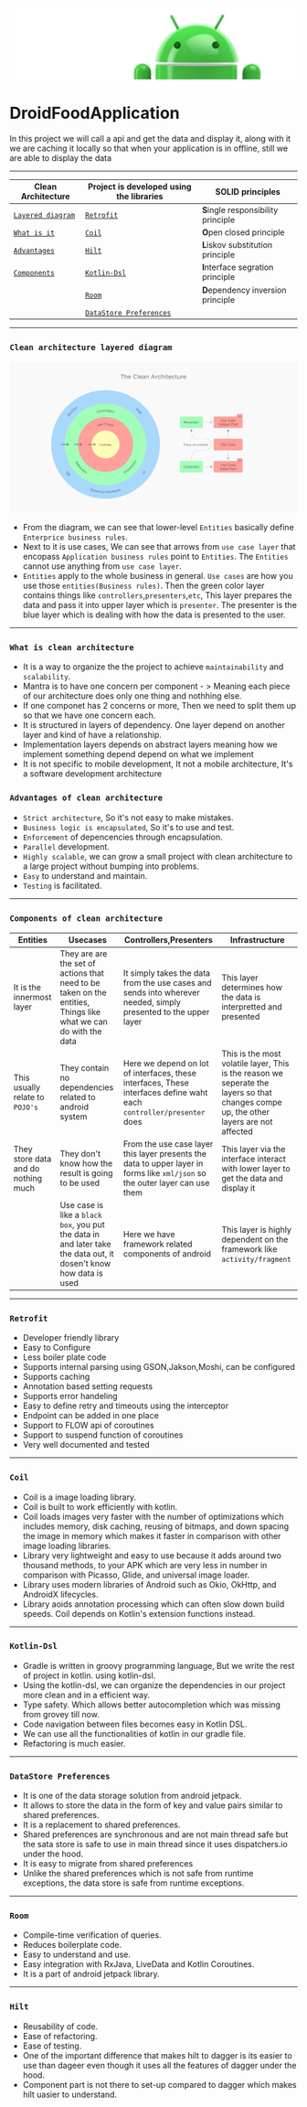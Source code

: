 ![Banner](images/Logo-new.png)

# DroidFoodApplication
In this project we will call a api and get the data and display it, along with it we are caching it locally so that when your application is in offline, still we are able to display the data

---

| **Clean Architecture** | **Project is developed using the libraries** | **SOLID principles** |
| --- | --- | --- |
| [```Layered diagram```](https://github.com/devrath/DroidFoodApplication/blob/main/README.md#clean-architecture-layered-diagram) | [```Retrofit```](https://github.com/devrath/DroidFoodApplication/blob/main/README.md#retrofit)| **S**ingle responsibility principle |
| [```What is it```](https://github.com/devrath/DroidFoodApplication/blob/main/README.md#what-is-clean-architecture) | [```Coil```](https://github.com/devrath/DroidFoodApplication/blob/main/README.md#coil)| **O**pen closed principle |
| [```Advantages```](https://github.com/devrath/DroidFoodApplication/blob/main/README.md#advantages-of-clean-architecture) | [```Hilt```](https://github.com/devrath/DroidFoodApplication/blob/main/README.md#hilt) | **L**iskov substitution principle |
| [```Components```](https://github.com/devrath/DroidFoodApplication/blob/main/README.md#components-of-clean-architecture) | [```Kotlin-Dsl```](https://github.com/devrath/DroidFoodApplication/blob/main/README.md#kotlin-dsl) | **I**nterface segration principle |
|  | [```Room```](https://github.com/devrath/DroidFoodApplication/blob/main/README.md#room) | **D**ependency inversion principle |
|  | [```DataStore Preferences```](https://github.com/devrath/DroidFoodApplication/blob/main/README.md#datastore-preferences) |

---

### ``Clean architecture layered diagram``
![Banner](images/cleanarchitecture.png)

* From the diagram, we can see that lower-level `Entities` basically define `Enterprice business rules`.
* Next to it is use cases, We can see that arrows from `use case layer` that encopass `Application business rules` point to `Entities`. The `Entities` cannot use anything from `use case layer`.
* `Entities` apply to the whole business in general. `Use cases` are how you use those `entities(Business rules)`. Then the green color layer contains things like `controllers`,`presenters`,`etc`, This layer prepares the data and pass it into upper layer which is `presenter`. The presenter is the blue layer which is dealing with how the data is presented to the user.

---

### ``What is clean architecture``

* It is a way to organize the the project to achieve `maintainability` and `scalability`.
* Mantra is to have one concern per component - > Meaning each piece of our architecture does only one thing and nothhing else.
* If one componet has 2 concerns or more, Then we need to split them up so that we have one concern each.
* It is structured in layers of dependency. One layer depend on another layer and kind of have a relationship.
* Implementation layers depends on abstract layers meaning how we implement something depend depend on what we implement
* It is not specific to mobile development, It not a mobile architecture, It's a software development architecture 

### ``Advantages of clean architecture``

* `Strict architecture`, So it's not easy to make mistakes.
* `Business logic is encapsulated`, So it's to use and test.
* `Enforcement` of depencencies through encapsulation.
* `Parallel` development.
* `Highly scalable`, we can grow a small project with clean architecture to a large project without bumping into problems.
* `Easy` to understand and maintain. 
* `Testing` is facilitated.

---

### ``Components of clean architecture``

| **Entities** | **Usecases** | **Controllers,Presenters** |  **Infrastructure** |
| --- | --- | --- | --- |
| It is the innermost layer | They are are the set of actions that need to be taken on the entities, Things like what we can do with the data | It simply takes the data from the use cases and sends into wherever needed, simply presented to the upper layer | This layer determines how the data is interpretted and presented |
| This usually relate to `POJO's`  | They contain no dependencies related to android system | Here we depend on lot of interfaces, these interfaces, These interfaces define waht each `controller/presenter` does | This is the most volatile layer, This is the reason we seperate the layers so that changes compe up, the other layers are not affected |
| They store data and do nothing much | They don't know how the result is going to be used | From the use case layer this layer presents the data to upper layer in forms like `xml/json` so the outer layer can use them | This layer via the interface interact with lower layer to get the data and display it |
|  | Use case is like a `black box`, you put the data in and later take the data out, it dosen't know how data is used  | Here we have framework related components of android | This layer is highly dependent on the framework like `activity/fragment` |

---

### ``Retrofit``

* Developer friendly library
* Easy to Configure
* Less boiler plate code
* Supports internal parsing using GSON,Jakson,Moshi, can be configured
* Supports caching
* Annotation based setting requests
* Supports error handeling
* Easy to define retry and timeouts using the interceptor
* Endpoint can be added in one place
* Support to FLOW api of coroutines
* Support to suspend function of coroutines
* Very well documented and tested

---
### ``Coil``

* Coil is a image loading library.
* Coil is built to work efficiently with kotlin.
* Coil loads images very faster with the number of optimizations which includes memory, disk caching, reusing of bitmaps, and down spacing the image in memory which makes it faster in comparison with other image loading libraries.
* Library very lightweight and easy to use because it adds around two thousand methods, to your APK which are very less in number in comparison with Picasso, Glide, and universal image loader.
* Library uses modern libraries of Android such as Okio, OkHttp, and AndroidX lifecycles.
* Library aoids annotation processing which can often slow down build speeds. Coil depends on Kotlin's extension functions instead.

---
### ``Kotlin-Dsl``

* Gradle is written in groovy programming language, But we write the rest of project in kotlin. using kotlin-dsl.
* Using the kotlin-dsl, we can organize the dependencies in our project more clean and in a efficient way.
* Type safety. Which allows better autocompletion which was missing from grovey till now.
* Code navigation between files becomes easy in Kotlin DSL.
* We can use all the functionalities of kotlin in our gradle file.
* Refactoring is much easier.

---
### ``DataStore Preferences``

* It is one of the data storage solution from android jetpack. 
* It allows to store the data in the form of key and value pairs similar to shared preferences.
* It is a replacement to shared preferences. 
* Shared preferences are synchronous and are not main thread safe but the sata store is safe to use in main thread since it uses dispatchers.io under the hood.
* It is easy to migrate from shared preferences 
* Unlike the shared preferences which is not safe from runtime exceptions, the data store is safe from runtime exceptions.

---
### ``Room``

* Compile-time verification of queries.
* Reduces boilerplate code.
* Easy to understand and use.
* Easy integration with RxJava, LiveData and Kotlin Coroutines.
* It is a part of android jetpack library.


---
### ``Hilt``

* Reusability of code.
* Ease of refactoring.
* Ease of testing.
* One of the important difference that makes hilt to dagger is its easier to use than dageer even though it uses all the features of dagger under the hood.
* Component part is not there to set-up compared to dagger which makes hilt uasier to understand.
